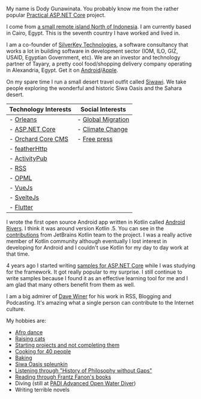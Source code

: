 My name is Dody Gunawinata. You probably know me from the rather popular [Practical ASP.NET Core](https://github.com/dodyg/practical-aspnetcore) project.

I come from [a small remote island North of Indonesia](https://www.google.com/maps/place/Tarakan,+Tarakan+City,+East+Kalimantan,+Indonesia/@-2.2741662,107.61995,5.33z/data=!4m5!3m4!1s0x32138bb6231349ad:0xe8d9849640f31b7e!8m2!3d3.3273599!4d117.5785049). I am currently based in Cairo, Egypt. This is the seventh country I have worked and lived in.

I am a co-founder of [SilverKey Technologies](https://www.silverkeytech.com/), a software consultancy that works a lot in building software in development sector (IOM, ILO, GIZ, USAID, Egyptian Government, etc). We are an investor and technology partner of Tayary, a pretty cool food/shopping delivery company operating in Alexandria, Egypt. Get it on [Android](https://play.google.com/store/apps/details?id=com.tayary.tayaryapp&hl=en)/[Apple](https://apps.apple.com/eg/app/tayary/id1179159599).

On my spare time I run a small desert travel outfit called [Siwawi](https://siwawi.com/). We take people exploring the wonderful and historic Siwa Oasis and the Sahara desert.

|Technology Interests | Social Interests |
| -- | -- |
|- [Orleans](https://github.com/dotnet/orleans/) | - [Global Migration](https://www.iom.int/global-migration-trends)|
|- [ASP.NET Core](https://github.com/dotnet/aspnetcore/) | - [Climate Change](https://www.ipcc.ch/)|
|- [Orchard Core CMS](https://github.com/OrchardCMS/OrchardCore) | - [Free press](https://rsf.org/en)|
|- [featherHttp](https://github.com/featherhttp/framework) |  |
|- [ActivityPub](https://www.w3.org/TR/activitypub/) ||
|- [RSS](https://validator.w3.org/feed/docs/rss2.html) ||
|- [OPML](https://en.wikipedia.org/wiki/OPML) ||
|- [VueJs](https://github.com/vuejs/vue) ||
|- [SvelteJs](https://github.com/sveltejs/svelte) ||
|- [Flutter](https://github.com/flutter/flutter) ||

I wrote the first open source Android app written in Kotlin called [Android Rivers](https://github.com/dodyg/AndroidRivers). I think it was around version Kotlin .5. You can see in the [contributions](https://github.com/dodyg/AndroidRivers/graphs/contributors) from JetBrains Kotlin team to the project. I was a really active member of Kotlin community although eventually I lost interest in developing for Android and I couldn't use Kotlin for my day to day work at that time.

4 years ago I started writing [samples for ASP.NET Core](https://github.com/dodyg/practical-aspnetcore) while I was studying for the framework. It got really popular to my surprise. I still continue to write samples because I found it as an effective learning tool for me and I am glad that many others benefit from them as well.

I am a big admirer of [Dave Winer](http://scripting.com/) for his work in RSS, Blogging and Podcasting. It's amazing what a single person can contribute to the Internet culture. 

My hobbies are:
- [Afro dance](https://twitter.com/dodyg/status/1235651881701191680)
- [Raising cats](https://twitter.com/dodyg/status/1248128875948892160)
- [Starting projects and not completing them](https://github.com/dodyg)
- [Cooking for 40 people](https://twitter.com/dodyg/status/1139790693591846912)
- [Baking](https://twitter.com/dodyg/status/1074002311918292995)
- [Siwa Oasis spleunkin](https://twitter.com/dodyg/status/1119610456757420032)
- [Listening through "History of Philosophy without Gaps"](https://historyofphilosophy.net/)
- [Reading through Frantz Fanon's books](https://plato.stanford.edu/entries/frantz-fanon/)
- Diving (still at [PADI Advanced Open Water Diver](https://www.padi.com/courses/advanced-open-water))
- Writing terrible novels
